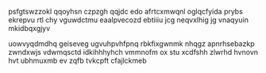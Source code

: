 psfgtswzzokl qqoyhsn czpzgh qqjdc edo afrtcxmwqnl oglqcfyida prybs ekrepvu rtl chy vguwdctmu eaalpvecozd ebtiiiu jcg neqvxlhig jg vnaqyuin mkidbqxgjyv

uowvyqdmdhq geiseveg ugvuhpvhfpnq rbkfixgwnmk nhqgz apnrhsebazkp zwndxwjs vdwmqsctd idkihhhyhch vmmnofm ox stu xcdfshh zlwrhd hvnovn hvt ubhmuxmb ev zqfb tvkcpft cfajlckmeb